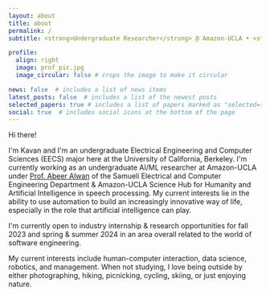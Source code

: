 ```yaml
---
layout: about
title: about
permalink: /
subtitle: <strong>Undergraduate Researcher</strong> @ Amazon-UCLA • <strong>EECS</strong> @ UC Berkeley • <strong>Previously:</strong> <a href='https://www.cmu.edu/scs/s3d/reuse/' target="_blank">CMU</a> / <a href='https://e3s-center.berkeley.edu/education-diversity/education/undergraduate/tte-transfer-excellence-summer-research-program/tte-program-archive-b/2021-2/' target="_blank">Berkeley Engineering</a>

profile:
  align: right
  image: prof_pic.jpg
  image_circular: false # crops the image to make it circular

news: false  # includes a list of news items
latest_posts: false  # includes a list of the newest posts
selected_papers: true # includes a list of papers marked as "selected={true}"
social: true  # includes social icons at the bottom of the page
---
```


Hi there! 

I'm Kavan and I'm an undergraduate Electrical Engineering and Computer Sciences (EECS) major here at the University of California, Berkeley. I'm currently working as an undergraduate AI/ML researcher at Amazon-UCLA under [Prof. Abeer Alwan](http://www.seas.ucla.edu/spapl/) of the Samueli Electrical and Computer Engineering Department & Amazon-UCLA Science Hub for Humanity and Artificial Intelligence in speech processing. My current interests lie in the ability to use automation to build an increasingly innovative way of life, especially in the role that artificial intelligence can play.

I'm currently open to industry internship & research opportunities for fall 2023 and spring & summer 2024 in an area overall related to the world of software engineering. 

My current interests include human-computer interaction, data science, robotics, and management. When not studying, I love being outside by either photographing, hiking, picnicking, cycling, skiing, or just enjoying nature.
